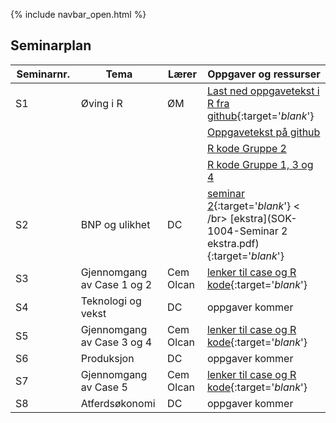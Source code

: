 {% include navbar_open.html %}
## Seminarplan

| Seminarnr. <img width=150/>   | Tema  <img width=250/>     | Lærer <img width=100/>  | Oppgaver og ressurser <img width=200/>  |
|----------------|----------------------------------------------------------------|-----------|--------------------------------------|
|  S1  |   Øving i R      | ØM     |  [Last ned oppgavetekst i R fra github](ovingsoppgaver_1.R){:target='_blank_'}  |
|     |         |       | [Oppgavetekst på github](https://github.com/uit-sok-1004-h21/uit-sok-1004-h21.github.io/blob/main/ovingsoppgaver_1.R) |
|     |         |       |  [R kode Gruppe 2](https://github.com/uit-sok-1004-h21/uit-sok-1004-h21.github.io/blob/main/ovingsoppgaver_1_in_class_g2.R) |
|     |         |       |  [R kode Gruppe 1, 3 og 4](https://github.com/uit-sok-1004-h21/uit-sok-1004-h21.github.io/blob/main/ovingsoppgaver_1_in_class_g134.R) |
|  S2 |  BNP og ulikhet    | DC | [seminar 2](seminar2.md){:target='_blank_'} < /br> [ekstra](SOK-1004-Seminar 2 ekstra.pdf){:target='_blank_'}    |
|   S3|  Gjennomgang av Case 1 og 2    | Cem Olcan | [lenker til case og R kode](lenker_til_case_og_R_kode.md){:target='_blank_'}   |
|  S4  | Teknologi og vekst    | DC | oppgaver kommer   |
| S5  |  Gjennomgang av Case 3 og 4    | Cem Olcan | [lenker til case og R kode](lenker_til_case_og_R_kode.md){:target='_blank_'}    |
|  S6 |  Produksjon    | DC | oppgaver kommer    |
|  S7 |  Gjennomgang av Case 5    | Cem Olcan | [lenker til case og R kode](lenker_til_case_og_R_kode.md){:target='_blank_'}   |
| S8  |  Atferdsøkonomi    | DC | oppgaver kommer    |


